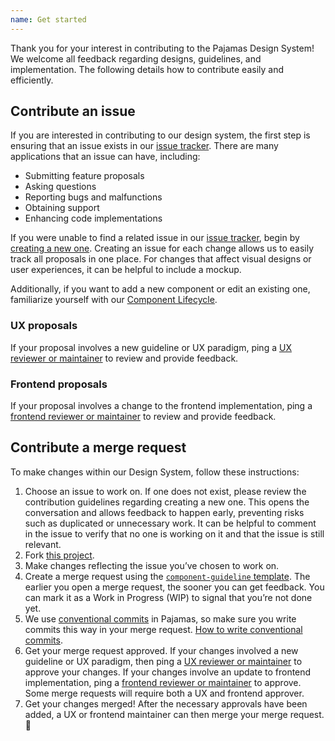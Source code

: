 ```yaml
---
name: Get started
---
```


Thank you for your interest in contributing to the Pajamas Design System! We
welcome all feedback regarding designs, guidelines, and implementation. The
following details how to contribute easily and efficiently.

## Contribute an issue

If you are interested in contributing to our design system, the first step is
ensuring that an issue exists in our [issue tracker](https://gitlab.com/gitlab-org/gitlab-services/design.gitlab.com/issues).
There are many applications that an issue can have, including:

- Submitting feature proposals
- Asking questions
- Reporting bugs and malfunctions
- Obtaining support
- Enhancing code implementations

If you were unable to find a related issue in our [issue tracker](https://gitlab.com/gitlab-org/gitlab-services/design.gitlab.com/issues),
begin by [creating a new one](https://gitlab.com/gitlab-org/gitlab-services/design.gitlab.com/issues/new).
Creating an issue for each change allows us to easily track all proposals in one
place. For changes that affect visual designs or user experiences, it can be
helpful to include a mockup.

Additionally, if you want to add a new component or edit an existing one, familiarize yourself with our [Component Lifecycle](/contribute/lifecycle/).

### UX proposals

If your proposal involves a new guideline or UX paradigm, ping a
[UX reviewer or maintainer](https://about.gitlab.com/handbook/engineering/projects/#design.gitlab.com)
to review and provide feedback.

### Frontend proposals

If your proposal involves a change to the frontend implementation, ping a
[frontend reviewer or maintainer](https://about.gitlab.com/handbook/engineering/projects/#design.gitlab.com)
to review and provide feedback.

## Contribute a merge request

To make changes within our Design System, follow these instructions:

1. Choose an issue to work on. If one does not exist, please review the
contribution guidelines regarding creating a new one. This opens the conversation
and allows feedback to happen early, preventing risks such as duplicated or
unnecessary work. It can be helpful to comment in the issue to verify that no one
is working on it and that the issue is still relevant.
1. Fork [this project](https://gitlab.com/gitlab-org/gitlab-services/design.gitlab.com).
1. Make changes reflecting the issue you’ve chosen to work on.
1. Create a merge request using the [`component-guideline` template](https://gitlab.com/gitlab-org/gitlab-services/design.gitlab.com/-/blob/master/.gitlab/merge_request_templates/component-guideline.md). The earlier you open a merge request, the sooner you
can get feedback. You can mark it as a Work in Progress (WIP) to signal that you’re
not done yet.
1. We use [conventional commits](https://www.conventionalcommits.org/en/v1.0.0/) in Pajamas, so make sure you write commits this way in your merge request. [How to write conventional commits](https://gitlab.com/gitlab-org/gitlab-services/design.gitlab.com/-/blob/master/doc/commits.md).
1. Get your merge request approved. If your changes involved a new guideline or
UX paradigm, then ping a [UX reviewer or maintainer](https://about.gitlab.com/handbook/engineering/projects/#design.gitlab.com)
to approve your changes. If your changes involve an update to frontend implementation,
ping a [frontend reviewer or maintainer](https://about.gitlab.com/handbook/engineering/projects/#design.gitlab.com)
to approve. Some merge requests will require both a UX and frontend approver.
1. Get your changes merged! After the necessary approvals have been added, a UX
or frontend maintainer can then merge your merge request. 🙌
